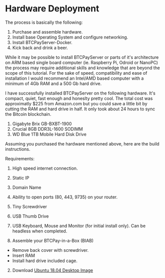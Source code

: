# Hardware Deployment

The process is basically the following:

1. Purchase and assemble hardware. 
2. Install base Operating System and configure networking.
3. Install BTCPayServer-Docker.
4. Kick back and drink a beer. 

While it may be possible to install BTCPayServer or parts of it's architecture on ARM based single board computer (ie. Raspberry Pi, 
Odroid or NanoPC) the process may require additional skills and knowledge that are beyond the scope of this tutorial. 
For the sake of speed, compatibility and ease of installation I would recommend an Intel/AMD based computer with a minimum of 4Gb RAM and a 500 Gb hard drive. 

I have successfully installed BTCPayServer on the following hardware.  It's compact, quiet, fast enough and honeslty pretty cool.   The total cost was approximatly $225 from Amazon.com but you could save a little bit by cutting the RAM and hard drive in half. 
It only took about 24 hours to sync the Bitcoin blockchain. 

1. Gigabyte Brix GB-BXBT-1900
2. Crucial 8GB DDR3L-1600 SODIMM
3. WD Blue 1TB Mobile Hard Disk Drive


Assuming you purchased the hardware mentioned above, here are the build instructions. 

Requirements:

1. High speed internet connection.
2. Static IP
3. Domain Name
4. Ability to open ports (80, 443, 9735) on your router.
5. Tiny Screwdriver
6. USB Thumb Drive
7. USB Keyboard, Mouse and Monitor (for initial install only). Can be headless when completed.

1. Assemble your BTCPay-in-a-Box (BIAB)
  - Remove back cover with screwdriver.
  - Insert RAM
  - Install hard drive included cage. 

2. Download [Ubuntu 18.04 Desktop Image](http://releases.ubuntu.com/18.04/ubuntu-18.04.1-desktop-amd64.iso)


